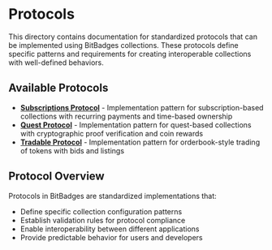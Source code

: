 # Protocols

This directory contains documentation for standardized protocols that can be implemented using BitBadges collections. These protocols define specific patterns and requirements for creating interoperable collections with well-defined behaviors.

## Available Protocols

-   **[Subscriptions Protocol](./subscriptions-protocol.md)** - Implementation pattern for subscription-based collections with recurring payments and time-based ownership
-   **[Quest Protocol](./quest-protocol.md)** - Implementation pattern for quest-based collections with cryptographic proof verification and coin rewards
-   **[Tradable Protocol](./tradable-protocol.md)** - Implementation pattern for orderbook-style trading of tokens with bids and listings

## Protocol Overview

Protocols in BitBadges are standardized implementations that:

-   Define specific collection configuration patterns
-   Establish validation rules for protocol compliance
-   Enable interoperability between different applications
-   Provide predictable behavior for users and developers
